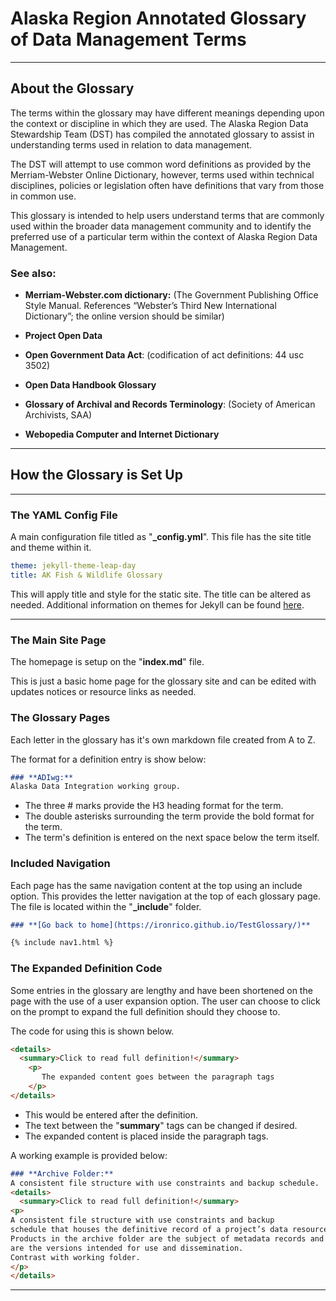 # Alaska Region Annotated Glossary of Data Management Terms

---


## About the Glossary
The terms within the glossary may have different meanings depending upon the context or discipline in which they are used. The Alaska Region Data Stewardship Team (DST) has compiled the annotated glossary to assist in understanding terms used in relation to data management.

The DST will attempt to use common word definitions as provided by the Merriam-Webster Online Dictionary, however, terms used within technical disciplines, policies or legislation often have definitions that vary from those in common use.

This glossary is intended to help users understand terms that are commonly used within the broader data management community and to identify the preferred use of a particular term within the context of Alaska Region Data Management.

### See also:
* **Merriam-Webster.com dictionary:** (The Government Publishing Office Style Manual. References “Webster’s Third New International Dictionary”; the online version should be similar)

* **Project Open Data**
 
* **Open Government Data Act**: (codification of act definitions: 44 usc 3502)

* **Open Data Handbook Glossary**

* **Glossary of Archival and Records Terminology**: (Society of American Archivists, SAA)

* **Webopedia Computer and Internet Dictionary**


---

## How the Glossary is Set Up

---

### The YAML Config File

A main configuration file titled as "**_config.yml**". This file has the site title and theme within it. 

```yaml
theme: jekyll-theme-leap-day
title: AK Fish & Wildlife Glossary
```

This will apply title and style for the static site. The title can be altered as needed.
Additional information on themes for Jekyll can be found <a href="https://jekyllrb.com/docs/themes/" target="_blank">here</a>. 

---


### The Main Site Page

The homepage is setup on the "**index.md**" file.

This is just a basic home page for the glossary site and can be edited with updates notices
or resource links as needed.

### The Glossary Pages

Each letter in the glossary has it's own markdown file created from A to Z.

The format for a definition entry is show below:

```markdown
### **ADIwg:** 
Alaska Data Integration working group.
```

- The three # marks provide the H3 heading format for the term. 
- The double asterisks surrounding the term provide the bold format for the term.
- The term's definition is entered on the next space below the term itself.


### Included Navigation

Each page has the same navigation content at the top using an include option. This provides the letter navigation at the top of each glossary page. The file is located within the "**_include**" folder.

```markdown
### **[Go back to home](https://ironrico.github.io/TestGlossary/)**

{% include nav1.html %}
```

### The Expanded Definition Code

Some entries in the glossary are lengthy and have been shortened on the page with the use of a user expansion option. The user can choose to click on the prompt to expand the full definition should they choose to.  
  
The code for using this is shown below.

```markdown
<details>
  <summary>Click to read full definition!</summary>
	<p>
	   The expanded content goes between the paragraph tags
	</p>
</details>
```
- This would be entered after the definition. 
- The text between the "**summary**" tags can be changed if desired.
- The expanded content is placed inside the paragraph tags.

A working example is provided below:

```markdown
### **Archive Folder:** 
A consistent file structure with use constraints and backup schedule.
<details>
  <summary>Click to read full definition!</summary>
<p>
A consistent file structure with use constraints and backup 
schedule that houses the definitive record of a project’s data resources. 
Products in the archive folder are the subject of metadata records and 
are the versions intended for use and dissemination. 
Contrast with working folder.
</p>
</details>
```

---


